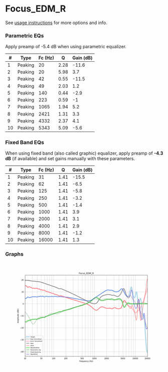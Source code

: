 # Focus_EDM_R
See [usage instructions](https://github.com/jaakkopasanen/AutoEq#usage) for more options and info.

### Parametric EQs
Apply preamp of -5.4 dB when using parametric equalizer.

|   # | Type    |   Fc (Hz) |    Q |   Gain (dB) |
|-----|---------|-----------|------|-------------|
|   1 | Peaking |        20 | 2.28 |       -11.6 |
|   2 | Peaking |        20 | 5.98 |         3.7 |
|   3 | Peaking |        42 | 0.55 |       -11.5 |
|   4 | Peaking |        49 | 2.03 |         1.2 |
|   5 | Peaking |       140 | 0.44 |        -2.9 |
|   6 | Peaking |       223 | 0.59 |        -1   |
|   7 | Peaking |      1065 | 1.94 |         5.2 |
|   8 | Peaking |      2421 | 1.31 |         3.3 |
|   9 | Peaking |      4332 | 2.37 |         4.1 |
|  10 | Peaking |      5343 | 5.09 |        -5.6 |

### Fixed Band EQs
When using fixed band (also called graphic) equalizer, apply preamp of **-4.3 dB** (if available) and set gains manually with these parameters.

|   # | Type    |   Fc (Hz) |    Q |   Gain (dB) |
|-----|---------|-----------|------|-------------|
|   1 | Peaking |        31 | 1.41 |       -15.5 |
|   2 | Peaking |        62 | 1.41 |        -6.5 |
|   3 | Peaking |       125 | 1.41 |        -5.8 |
|   4 | Peaking |       250 | 1.41 |        -3.2 |
|   5 | Peaking |       500 | 1.41 |        -1.4 |
|   6 | Peaking |      1000 | 1.41 |         3.9 |
|   7 | Peaking |      2000 | 1.41 |         3.1 |
|   8 | Peaking |      4000 | 1.41 |         2.9 |
|   9 | Peaking |      8000 | 1.41 |        -1.2 |
|  10 | Peaking |     16000 | 1.41 |         1.3 |

### Graphs
![](./Focus_EDM_R.png)
